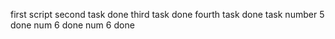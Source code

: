 first script
second task done
third task done
fourth task done
task number 5 done
num 6 done
num 6 done
